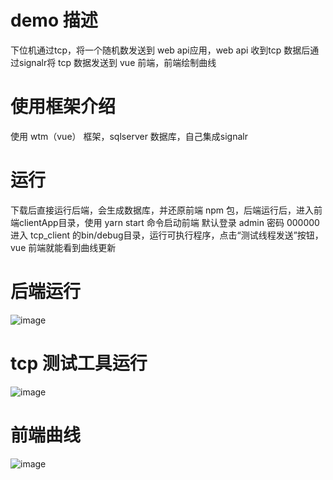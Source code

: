 # demo 描述
下位机通过tcp，将一个随机数发送到 web api应用，web api 收到tcp 数据后通过signalr将 tcp 数据发送到 vue 前端，前端绘制曲线

# 使用框架介绍
使用 wtm（vue） 框架，sqlserver 数据库，自己集成signalr

# 运行
下载后直接运行后端，会生成数据库，并还原前端 npm 包，后端运行后，进入前端clientApp目录，使用 yarn start 命令启动前端
默认登录 admin 密码 000000
进入 tcp_client 的bin/debug目录，运行可执行程序，点击“测试线程发送”按钮，vue 前端就能看到曲线更新

# 后端运行
![image](https://user-images.githubusercontent.com/20112289/116172529-87e97600-a73d-11eb-96c5-91b1133b4718.png)

# tcp 测试工具运行
![image](https://user-images.githubusercontent.com/20112289/116172574-98015580-a73d-11eb-964d-b0f38cc9f904.png)

# 前端曲线
![image](https://user-images.githubusercontent.com/20112289/116172722-d6971000-a73d-11eb-97e5-1666d207e9d8.png)
